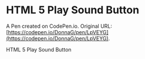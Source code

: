 # HTML 5 Play Sound Button

A Pen created on CodePen.io. Original URL: [https://codepen.io/DonnaG/pen/LpVEYG](https://codepen.io/DonnaG/pen/LpVEYG).

HTML 5 Play Sound Button
